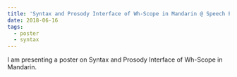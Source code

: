 ```yaml
---
title: 'Syntax and Prosody Interface of Wh-Scope in Mandarin @ Speech Prosody 2018'
date: 2018-06-16
tags:
  - poster
  - syntax
---
```


I am presenting a poster on Syntax and Prosody Interface of Wh-Scope in Mandarin. 